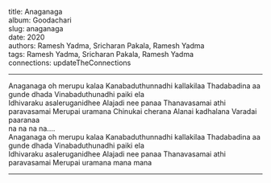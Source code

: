 title: Anaganaga  
album: Goodachari  
slug: anaganaga  
date: 2020  
authors: Ramesh Yadma, Sricharan Pakala, Ramesh Yadma  
tags: Ramesh Yadma, Sricharan Pakala, Ramesh Yadma  
connections: updateTheConnections  

------------

Anaganaga oh merupu kalaa Kanabaduthunnadhi kallakilaa Thadabadina aa gunde dhada Vinabaduthunadhi paiki ela  
Idhivaraku asaleruganidhee Alajadi nee panaa Thanavasamai athi paravasamai Merupai uramana Chinukai cherana Alanai kadhalana Varadai paaranaa  
na na na na....  
Anaganaga oh merupu kalaa Kanabaduthunnadhi kallakilaa Thadabadina aa gunde dhada Vinabaduthunadhi paiki ela  
Idhivaraku asaleruganidhee Alajadi nee panaa Thanavasamai athi paravasamai Merupai uramana mana mana  


------------
